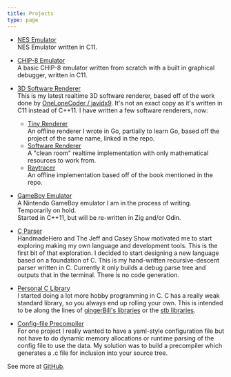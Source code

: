 ```yaml
---
title: Projects
type: page
---
```

- [NES Emulator](https://github.com/GrooveStomp/gsnes)<br/>
  NES Emulator written in C11.

- [CHIP-8 Emulator](https://groovestomp.github.io/chip8/html/index.html)<br/>
  A basic CHIP-8 emulator written from scratch with a built in graphical debugger, written in C11.

- [3D Software Renderer](https://github.com/GrooveStomp/3dsw)<br/>
  This is my latest realtime 3D software renderer, based off of the work done by [OneLoneCoder / javidx9](https://onelonecoder.com/).
  It's not an exact copy as it's written in C11 instead of C++11.
  I have written a few software renderers, now:<br/>
  - [Tiny Renderer](https://github.com/GrooveStomp/tiny-renderer)<br/>
    An offline renderer I wrote in Go, partially to learn Go, based off the project of the same name, linked in the repo.
  - [Software Renderer](https://github.com/GrooveStomp/software-renderer)</br>
    A "clean room" realtime implementation with only mathematical resources to work from.
  - [Raytracer](https://github.com/GrooveStomp/raytracer/tree/master/in_one_weekend)<br/>
    An offline implementation based off of the book mentioned in the repo.

- [GameBoy Emulator](https://github.com/GrooveStomp/gsgb)<br/>
  A Nintendo GameBoy emulator I am in the process of writing.<br/>
  Temporarily on hold.<br/>
  Started in C++11, but will be re-written in Zig and/or Odin.

- [C Parser](https://github.com/GrooveStomp/cparser)<br/>
  HandmadeHero and The Jeff and Casey Show motivated me to start exploring
  making my own language and development tools.  This is the first bit of that
  exploration.  I decided to start designing a new language based on a
  foundation of C.  This is my hand-written recursive-descent parser written in
  C. Currently it only builds a debug parse tree and outputs that in the
  terminal.  There is no code generation.

- [Personal C Library](https://github.com/GrooveStomp/gslibc)<br/>
  I started doing a lot more hobby programming in C.  C has a really weak
  standard library, so you always end up rolling your own.  This is intended to
  be along the lines of [gingerBill's
  libraries](https://github.com/gingerBill/gb) or the [stb
  libraries](https://github.com/nothings/stb).

- [Config-file Precompiler](https://github.com/GrooveStomp/gscfg)<br/>
  For one project I really wanted to have a yaml-style configuration file but
  not have to do dynamic memory allocations or runtime parsing of the config
  file to use the data.  My solution was to build a precompiler which generates
  a .c file for inclusion into your source tree.

See more at [GitHub](https://github.com/GrooveStomp).
